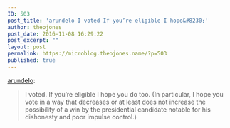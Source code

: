```yaml
---
ID: 503
post_title: 'arundelo I voted If you’re eligible I hope&#8230;'
author: theojones
post_date: 2016-11-08 16:29:22
post_excerpt: ""
layout: post
permalink: https://microblog.theojones.name/?p=503
published: true
---
```

<p><a class="tumblr_blog" href="http://arundelo.tumblr.com/post/152901470123">arundelo</a>:</p>

<blockquote>
<p>I voted. If you’re eligible I hope you do too. (In particular, I hope you vote in a way that decreases or at least does not increase the possibility of a win by the presidential candidate notable for his dishonesty and poor impulse control.)</p>
</blockquote>